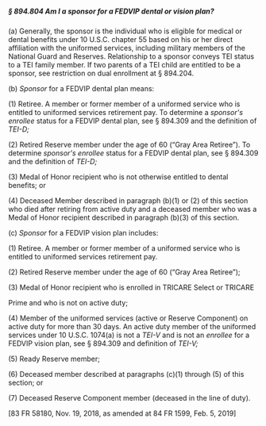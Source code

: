##### § 894.804 Am I a sponsor for a FEDVIP dental or vision plan? #####

(a) Generally, the sponsor is the individual who is eligible for medical or dental benefits under 10 U.S.C. chapter 55 based on his or her direct affiliation with the uniformed services, including military members of the National Guard and Reserves. Relationship to a sponsor conveys TEI status to a TEI family member. If two parents of a TEI child are entitled to be a sponsor, see restriction on dual enrollment at § 894.204.

(b) *Sponsor* for a FEDVIP dental plan means:

(1) Retiree. A member or former member of a uniformed service who is entitled to uniformed services retirement pay. To determine a *sponsor's enrollee* status for a FEDVIP dental plan, see § 894.309 and the definition of *TEI-D;*

(2) Retired Reserve member under the age of 60 (“Gray Area Retiree”). To determine *sponsor's enrollee* status for a FEDVIP dental plan, see § 894.309 and the definition of *TEI-D;*

(3) Medal of Honor recipient who is not otherwise entitled to dental benefits; or

(4) Deceased Member described in paragraph (b)(1) or (2) of this section who died after retiring from active duty and a deceased member who was a Medal of Honor recipient described in paragraph (b)(3) of this section.

(c) *Sponsor* for a FEDVIP vision plan includes:

(1) Retiree. A member or former member of a uniformed service who is entitled to uniformed services retirement pay.

(2) Retired Reserve member under the age of 60 (“Gray Area Retiree”);

(3) Medal of Honor recipient who is enrolled in TRICARE Select or TRICARE

Prime and who is not on active duty;

(4) Member of the uniformed services (active or Reserve Component) on active duty for more than 30 days. An active duty member of the uniformed services under 10 U.S.C. 1074(a) is not a *TEI-V* and is not an *enrollee* for a FEDVIP vision plan, see § 894.309 and definition of *TEI-V;*

(5) Ready Reserve member;

(6) Deceased member described at paragraphs (c)(1) through (5) of this section; or

(7) Deceased Reserve Component member (deceased in the line of duty).

[83 FR 58180, Nov. 19, 2018, as amended at 84 FR 1599, Feb. 5, 2019]